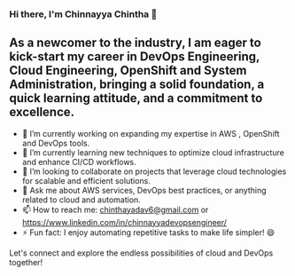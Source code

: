### Hi there, I'm Chinnayya Chintha 👋

As a newcomer to the industry, I am eager to kick-start my career in DevOps Engineering, Cloud Engineering, OpenShift and System Administration, bringing a solid foundation, a quick learning attitude, and a commitment to excellence.
---------------------------------------------------------------------------------------------------------------------------------------------------------------
- 🔭 I’m currently working on expanding my expertise in AWS , OpenShift and DevOps tools.
- 🌱 I’m currently learning new techniques to optimize cloud infrastructure and enhance CI/CD workflows.
- 👯 I’m looking to collaborate on projects that leverage cloud technologies for scalable and efficient solutions.
- 💬 Ask me about AWS services, DevOps best practices, or anything related to cloud and automation.
- 📫 How to reach me: chinthayadav6@gmail.com or https://www.linkedin.com/in/chinnayyadevopsengineer/
- ⚡ Fun fact: I enjoy automating repetitive tasks to make life simpler! 😄

Let's connect and explore the endless possibilities of cloud and DevOps together!

